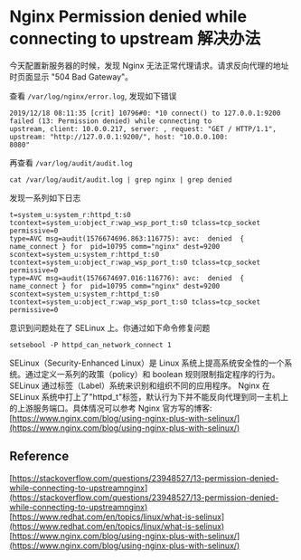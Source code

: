 # Nginx Permission denied while connecting to upstream 解决办法

今天配置新服务器的时候，发现 Nginx 无法正常代理请求。请求反向代理的地址时页面显示 "504 Bad Gateway"。

查看 `/var/log/nginx/error.log`, 发现如下错误

```text
2019/12/18 08:11:35 [crit] 10796#0: *10 connect() to 127.0.0.1:9200 failed (13: Permission denied) while connecting to 
upstream, client: 10.0.0.217, server: , request: "GET / HTTP/1.1", upstream: "http://127.0.0.1:9200/", host: "10.0.0.100:
8080"
```

再查看 `/var/log/audit/audit.log`

```text
cat /var/log/audit/audit.log | grep nginx | grep denied
```

发现一系列如下日志

```text
t=system_u:system_r:httpd_t:s0 tcontext=system_u:object_r:wap_wsp_port_t:s0 tclass=tcp_socket permissive=0
type=AVC msg=audit(1576674696.863:116775): avc:  denied  { name_connect } for  pid=10795 comm="nginx" dest=9200 scontext=system_u:system_r:httpd_t:s0 tcontext=system_u:object_r:wap_wsp_port_t:s0 tclass=tcp_socket permissive=0
type=AVC msg=audit(1576674697.016:116776): avc:  denied  { name_connect } for  pid=10795 comm="nginx" dest=9200 scontext=system_u:system_r:httpd_t:s0 tcontext=system_u:object_r:wap_wsp_port_t:s0 tclass=tcp_socket permissive=0
```

意识到问题处在了 SELinux 上。你通过如下命令修复问题

```text
setsebool -P httpd_can_network_connect 1
```

SELinux（Security-Enhanced Linux）是 Linux 系统上提高系统安全性的一个系统。通过定义一系列的政策（policy）和 boolean 规则限制指定程序的行为。 SELinux 通过标签（Label）系统来识别和组织不同的应用程序。 Nginx 在 SELinux 系统中打上了"httpd\_t"标签，默认行为下并不能反向代理到同一主机上的上游服务端口。具体情况可以参考 Nginx 官方写的博客:  
[https://www.nginx.com/blog/using-nginx-plus-with-selinux/](https://www.nginx.com/blog/using-nginx-plus-with-selinux/)

## Reference

[https://stackoverflow.com/questions/23948527/13-permission-denied-while-connecting-to-upstreamnginx](https://stackoverflow.com/questions/23948527/13-permission-denied-while-connecting-to-upstreamnginx)  
[https://www.redhat.com/en/topics/linux/what-is-selinux](https://www.redhat.com/en/topics/linux/what-is-selinux)  
[https://www.nginx.com/blog/using-nginx-plus-with-selinux/](https://www.nginx.com/blog/using-nginx-plus-with-selinux/)

